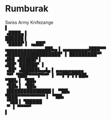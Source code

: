 # Rumburak
Swiss Army Knifezange                           
                              ▌                             
                    ▗████▄    ▌                             
                    ██████    ▌                             
                    ▝████▛    ▌            ▗▄██▛            
         ▄▄▄▄▄▄▄▄▄▄▄▄▄██▙▄    ▌  ▄▄▄▄▄▄▄▄▟███▀▀             
        ▟█████████████████▘   ▌  █████████▀▘                
       ▟██       ▗█████▛      ▌                             
      ▟██▘       ██████▘      ▌                             
     ▗██▘       ▟█████▙▄▟▄    ▌  ▄▄▄▄▄▄▄▄▄                  
     ▝▀▘        ▜██▛▀▀▀▛▀▀▘   ▌  ▀▀▛▜▀▛▛██▙                 
                 ▀██▙         ▌         ▝██▙                
                  ▝██▙        ▌          ▝██▙               
        ▐██████████████       ▌           ▝▜█▙              
         ▜███▀▀▀▀▀▀▀▀▀        ▌            ▝▜█▙             
          ▝▜██                ▌              ▜█████         
            ▝▘                ▌               ▀▀▀▀▘         
                              ▌                    
